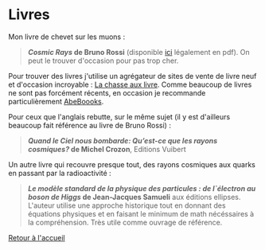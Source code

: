 # Livres
Mon livre de chevet sur les muons :
>***Cosmic Rays* de Bruno Rossi** (disponible [ici](https://web.mit.edu/8.13/8.13c/references-fall/muons/rossi-cosmic-rays-1964.pdf) légalement en pdf).
On peut le trouver d'occasion pour pas trop cher.

Pour trouver des livres j'utilise un agrégateur de sites de vente de livre neuf et d'occasion incroyable : [La chasse aux livre](https://www.chasse-aux-livres.fr/). Comme beaucoup de livres ne sont pas forcément récents, en occasion je recommande particulièrement [AbeBoooks](https://www.abebooks.fr/).

Pour ceux que l'anglais rebutte, sur le même sujet (il y est d'ailleurs beaucoup fait référence au livre de Bruno Rossi) :
> ***Quand le Ciel nous bombarde: Qu’est-ce que les rayons cosmiques?* de Michel Crozon**, Editions Vuibert

Un autre livre qui recouvre presque tout, des rayons cosmiques aux quarks en passant par la radioactivité :
> ***Le modèle standard de la physique des particules : de l`électron au boson de Higgs* de Jean-Jacques Samueli** aux éditions ellipses.
L'auteur utilise une approche historique tout en donnant des équations physiques et en faisant le minimum de math nécéssaires à la compréhension. Très utile comme ouvrage de référence.


[Retour à l'accueil](/index.md)
